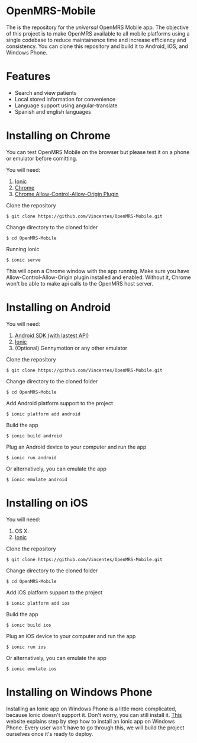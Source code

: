 # OpenMRS-Mobile
The is the repository for the *universal* OpenMRS Mobile app. The objective of this project is to make OpenMRS available to all mobile platforms using a single codebase to reduce maintainence time and increase efficiency and consistency. You can clone this repository and build it to Android, iOS, and Windows Phone.

# Features
- Search and view patients
- Local stored information for convenience
- Language support using angular-translate
- Spanish and english languages

# Installing on Chrome
You can test OpenMRS Mobile on the browser but please test it on a phone or emulator before comitting.

You will need:
  1. [Ionic](http://ionicframework.com/docs/guide/installation.html)
  2. [Chrome](http://www.google.com/chrome)
  3. [Chrome Allow-Control-Allow-Origin Plugin](https://chrome.google.com/webstore/detail/allow-control-allow-origi/nlfbmbojpeacfghkpbjhddihlkkiljbi?hl=en)

Clone the repository

    $ git clone https://github.com/Vincentes/OpenMRS-Mobile.git

Change directory to the cloned folder

    $ cd OpenMRS-Mobile

Running ionic

    $ ionic serve
This will open a Chrome window with the app running. Make sure you have Allow-Control-Allow-Origin plugin installed and enabled. Without it, Chrome won't be able to make api calls to the OpenMRS host server.

# Installing on Android

You will need:
  1. [Android SDK (with lastest API)](http://developer.android.com/sdk/installing/index.html?pkg=tools)
  2. [Ionic](http://ionicframework.com/docs/guide/installation.html)
  3. (Optional) Gennymotion or any other emulator

Clone the repository

    $ git clone https://github.com/Vincentes/OpenMRS-Mobile.git

Change directory to the cloned folder

    $ cd OpenMRS-Mobile


Add Android platform support to the project

    $ ionic platform add android
    
Build the app

    $ ionic build android
    
Plug an Android device to your computer and run the app

    $ ionic run android
    
Or alternatively, you can emulate the app

    $ ionic emulate android
    
# Installing on iOS

You will need:
  1. OS X.
  2. [Ionic](http://ionicframework.com/docs/guide/installation.html)

Clone the repository

    $ git clone https://github.com/Vincentes/OpenMRS-Mobile.git

Change directory to the cloned folder

    $ cd OpenMRS-Mobile


Add iOS platform support to the project

    $ ionic platform add ios
    
Build the app

    $ ionic build ios
    
Plug an iOS device to your computer and run the app

    $ ionic run ios
    
Or alternatively, you can emulate the app

    $ ionic emulate ios

# Installing on Windows Phone

Installing an Ionic app on Windows Phone is a little more complicated, because Ionic doesn't support it. Don't worry, you can still install it. [This](http://www.badpenguin.org/how-to-make-your-ionic-cordova-app-to-run-under-windows-phone-8-1-and-desktop) website explains step by step how to install an Ionic app on Windows Phone. Every user won't have to go through this, we will build the project ourselves once it's ready to deploy.
